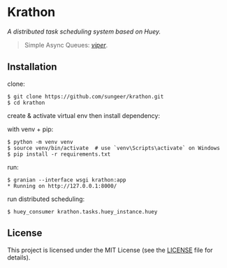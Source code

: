 # Krathon

*A distributed task scheduling system based on Huey.*

> Simple Async Queues: *[viper](https://github.com/sungeer/pulasan)*.

## Installation

clone:
```
$ git clone https://github.com/sungeer/krathon.git
$ cd krathon
```
create & activate virtual env then install dependency:

with venv + pip:
```
$ python -m venv venv
$ source venv/bin/activate  # use `venv\Scripts\activate` on Windows
$ pip install -r requirements.txt
```

run:
```
$ granian --interface wsgi krathon:app
* Running on http://127.0.0.1:8000/
```

run distributed scheduling:
```
$ huey_consumer krathon.tasks.huey_instance.huey
```

## License

This project is licensed under the MIT License (see the
[LICENSE](LICENSE) file for details).
